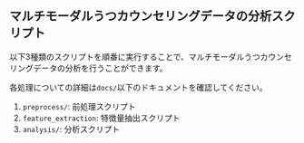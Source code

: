 ## マルチモーダルうつカウンセリングデータの分析スクリプト

以下3種類のスクリプトを順番に実行することで、マルチモーダルうつカウンセリングデータの分析を行うことができます。

各処理についての詳細は`docs/`以下のドキュメントを確認してください。

1. `preprocess/`: 前処理スクリプト
2. `feature_extraction`: 特徴量抽出スクリプト
3. `analysis/`: 分析スクリプト

